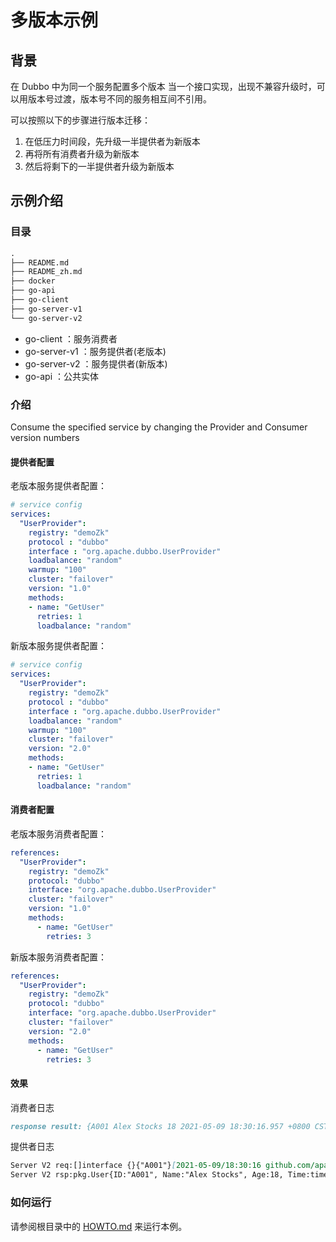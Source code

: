 # 多版本示例

## 背景

在 Dubbo 中为同一个服务配置多个版本
当一个接口实现，出现不兼容升级时，可以用版本号过渡，版本号不同的服务相互间不引用。


可以按照以下的步骤进行版本迁移：

1. 在低压力时间段，先升级一半提供者为新版本
2. 再将所有消费者升级为新版本
3. 然后将剩下的一半提供者升级为新版本

## 示例介绍

### 目录

```markdown
.
├── README.md
├── README_zh.md
├── docker
├── go-api
├── go-client
├── go-server-v1
└── go-server-v2

```

- go-client ：服务消费者
- go-server-v1 ：服务提供者(老版本)
- go-server-v2 ：服务提供者(新版本)
- go-api ：公共实体

### 介绍

Consume the specified service by changing the Provider and Consumer version numbers

#### 提供者配置

老版本服务提供者配置：

```yaml
# service config
services:
  "UserProvider":
    registry: "demoZk"
    protocol : "dubbo"
    interface : "org.apache.dubbo.UserProvider"
    loadbalance: "random"
    warmup: "100"
    cluster: "failover"
    version: "1.0"
    methods:
    - name: "GetUser"
      retries: 1
      loadbalance: "random"
```

新版本服务提供者配置：

```yaml
# service config
services:
  "UserProvider":
    registry: "demoZk"
    protocol : "dubbo"
    interface : "org.apache.dubbo.UserProvider"
    loadbalance: "random"
    warmup: "100"
    cluster: "failover"
    version: "2.0"
    methods:
    - name: "GetUser"
      retries: 1
      loadbalance: "random"
```

#### 消费者配置

老版本服务消费者配置：

```yaml
references:
  "UserProvider":
    registry: "demoZk"
    protocol: "dubbo"
    interface: "org.apache.dubbo.UserProvider"
    cluster: "failover"
    version: "1.0"
    methods:
      - name: "GetUser"
        retries: 3
```

新版本服务消费者配置：

```yaml
references:
  "UserProvider":
    registry: "demoZk"
    protocol: "dubbo"
    interface: "org.apache.dubbo.UserProvider"
    cluster: "failover"
    version: "2.0"
    methods:
      - name: "GetUser"
        retries: 3
```

#### 效果

消费者日志

```markdown
response result: {A001 Alex Stocks 18 2021-05-09 18:30:16.957 +0800 CST Provider Version 2.0}
```

提供者日志

```markdown
Server V2 req:[]interface {}{"A001"}[2021-05-09/18:30:16 github.com/apache/dubbo-go-samples/version/go-server-v2/pkg.(*UserProvider).GetUser: user.go: 47] %s
Server V2 rsp:pkg.User{ID:"A001", Name:"Alex Stocks", Age:18, Time:time.Time{wall:0xc01e0c4e39144248, ext:20634030436, loc:(*time.Location)(0x4b80960)}, ServiceInfo:"Provider Version 2.0"}
```

### 如何运行

请参阅根目录中的 [HOWTO.md](../HOWTO_zh.md) 来运行本例。

